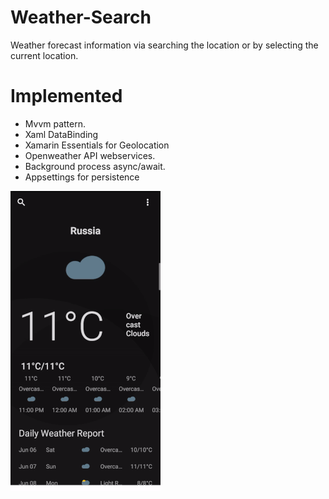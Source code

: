 # Weather-Search
Weather forecast information via searching the location or by selecting the current location.

# Implemented
<ul>
<li>Mvvm pattern.</li>
<li>Xaml DataBinding </li>
<li>Xamarin Essentials for Geolocation</li>
<li>Openweather API webservices.</li>
<li>Background process async/await. </li>
<li>Appsettings for persistence </li>



</ul>


![](weather_searchv3.gif)
